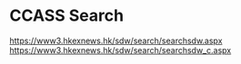 # CCASS Search

https://www3.hkexnews.hk/sdw/search/searchsdw.aspx
https://www3.hkexnews.hk/sdw/search/searchsdw_c.aspx